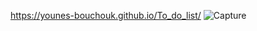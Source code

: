 https://younes-bouchouk.github.io/To_do_list/
![Capture](https://user-images.githubusercontent.com/115986198/222116353-d6362757-ff00-4a15-a7b6-867da8dc95c1.PNG)
